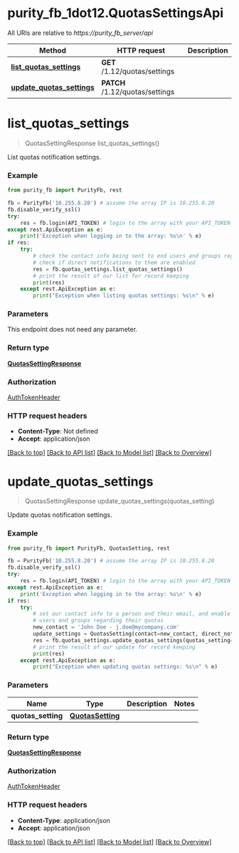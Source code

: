 # purity_fb_1dot12.QuotasSettingsApi

All URIs are relative to *https://purity_fb_server/api*

Method | HTTP request | Description
------------- | ------------- | -------------
[**list_quotas_settings**](QuotasSettingsApi.md#list_quotas_settings) | **GET** /1.12/quotas/settings | 
[**update_quotas_settings**](QuotasSettingsApi.md#update_quotas_settings) | **PATCH** /1.12/quotas/settings | 


# **list_quotas_settings**
> QuotasSettingResponse list_quotas_settings()



List quotas notification settings.

### Example 
```python
from purity_fb import PurityFb, rest

fb = PurityFb('10.255.8.20') # assume the array IP is 10.255.8.20
fb.disable_verify_ssl()
try:
    res = fb.login(API_TOKEN) # login to the array with your API_TOKEN
except rest.ApiException as e:
    print('Exception when logging in to the array: %s\n' % e)
if res:
    try:
        # check the contact info being sent to end users and groups regarding their quotas, and
        # check if direct notifications to them are enabled
        res = fb.quotas_settings.list_quotas_settings()
        # print the result of our list for record keeping
        print(res)
    except rest.ApiException as e:
        print("Exception when listing quotas settings: %s\n" % e)
```

### Parameters
This endpoint does not need any parameter.

### Return type

[**QuotasSettingResponse**](QuotasSettingResponse.md)

### Authorization

[AuthTokenHeader](index.md#AuthTokenHeader)

### HTTP request headers

 - **Content-Type**: Not defined
 - **Accept**: application/json

[[Back to top]](#) [[Back to API list]](index.md#endpoint-properties) [[Back to Model list]](index.md#documentation-for-models) [[Back to Overview]](index.md)

# **update_quotas_settings**
> QuotasSettingResponse update_quotas_settings(quotas_setting)



Update quotas notification settings.

### Example 
```python
from purity_fb import PurityFb, QuotasSetting, rest

fb = PurityFb('10.255.8.20') # assume the array IP is 10.255.8.20
fb.disable_verify_ssl()
try:
    res = fb.login(API_TOKEN) # login to the array with your API_TOKEN
except rest.ApiException as e:
    print('Exception when logging in to the array: %s\n' % e)
if res:
    try:
        # set our contact info to a person and their email, and enable direct notification of
        # users and groups regarding their quotas
        new_contact = 'John Doe - j.doe@mycompany.com'
        update_settings = QuotasSetting(contact=new_contact, direct_notifications_enabled=True)
        res = fb.quotas_settings.update_quotas_settings(quotas_setting=update_settings)
        # print the result of our update for record keeping
        print(res)
    except rest.ApiException as e:
        print("Exception when updating quotas settings: %s\n" % e)
```

### Parameters

Name | Type | Description  | Notes
------------- | ------------- | ------------- | -------------
 **quotas_setting** | [**QuotasSetting**](QuotasSetting.md)|  | 

### Return type

[**QuotasSettingResponse**](QuotasSettingResponse.md)

### Authorization

[AuthTokenHeader](index.md#AuthTokenHeader)

### HTTP request headers

 - **Content-Type**: application/json
 - **Accept**: application/json

[[Back to top]](#) [[Back to API list]](index.md#endpoint-properties) [[Back to Model list]](index.md#documentation-for-models) [[Back to Overview]](index.md)

